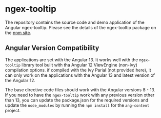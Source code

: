 # ngex-tooltip

The repository contains the source code and demo application of the Angular ngex-tooltip. Please see the details of the ngex-tooltip package on the [npm site](https://www.npmjs.com/package/ngex-tooltip).  

## Angular Version Compatibility

The applications are set with the Angular 13. It works well with the `ngex-tooltip` library tool built with tha Angular 12 ViewEngine (non-Ivy) compilation options. if compiled with the Ivy Parial (not provided here), it can only work on the applications with the Angular 13 and latest version of the Angular 12.

The base directive code files should work with the Angular versions 8 - 13. If you need to have the `ngex-tooltip` work with any previous version other than 13, you can update the package.json for the required versions and update the `node_modules` by running the `npm install` for the `ang-content` project. 
    
 
